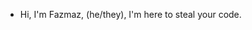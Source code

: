 - Hi, I'm Fazmaz, (he/they), I'm here to steal your code.

<!---
Fazmaz/Fazmaz is a ✨ special ✨ repository because its `README.md` (this file) appears on your GitHub profile.
You can click the Preview link to take a look at your changes.
--->
